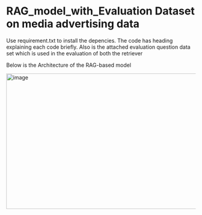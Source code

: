 # RAG_model_with_Evaluation Dataset on media advertising data

Use requirement.txt to install the depencies. 
The code has heading explaining each code briefly.
Also is the attached evaluation question data set which is used in the evaluation of both the retriever

Below is the Architecture of the RAG-based model



<img width="640" height="360" alt="image" src="https://github.com/user-attachments/assets/9bc5ea60-e613-4ca4-bf96-9cf4e0903d72" />
